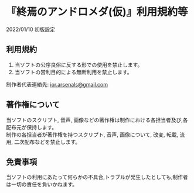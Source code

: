 # 『終焉のアンドロメダ(仮)』利用規約等

2022/01/10 初版設定

## 利用規約

1) 当ソフトの公序良俗に反する形での使用を禁止します。
2) 当ソフトの営利目的による無断利用を禁止します。

制作者代表連絡先: ior.arsenals@gmail.com

## 著作権について

当ソフトのスクリプト, 音声, 画像などの著作権は制作における各担当者及び,各配布元が保持します。  
制作の各担当者が著作権を持つスクリプト, 音声, 画像について, 改変, 転載, 流用, 二次配布などを禁止します。

## 免責事項

当ソフトの利用にあたって何らかの不具合,トラブルが発生したとしても,制作者は一切の責任を負いかねます。
